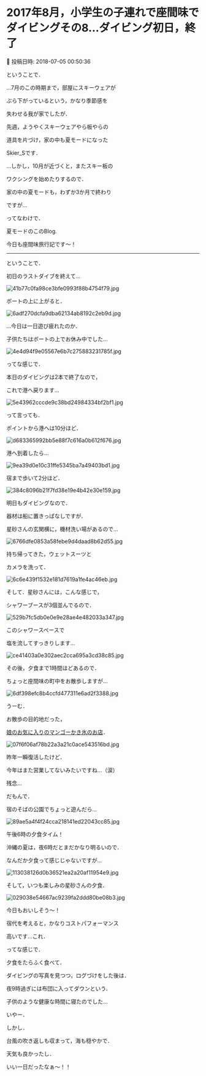 # 2017年8月，小学生の子連れで座間味でダイビングその8…ダイビング初日，終了

📅 投稿日時: 2018-07-05 00:50:36

ということで．


…7月のこの時期まで，部屋にスキーウェアが


ぶら下がっているという，かなり季節感を


失わせる我が家でしたが．


先週，ようやくスキーウェアやら板やらの


道具を片づけ，家の中も夏モードになった


Skier_Sです．





…しかし，10月が近づくと，またスキー板の


ワクシングを始めたりするので．


家の中の夏モードも，わずか3か月で終わり


ですが…





ってなわけで．


夏モードのこのBlog.


今日も座間味旅行記です～！


---





ということで．


初日のラストダイブを終えて…




![41b77c0fa98ce3bfe0993f88b4754f79.jpg](images/41b77c0fa98ce3bfe0993f88b4754f79.jpg)




ボートの上に上がると．




![6adf270dcfa9dba62134ab8192c2eb9d.jpg](images/6adf270dcfa9dba62134ab8192c2eb9d.jpg)




…今日は一日遊び疲れたのか．


子供たちはボートの上でお休み中でした…




![4e4d94f9e05567e6b7c275883231785f.jpg](images/4e4d94f9e05567e6b7c275883231785f.jpg)







ってな感じで．


本日のダイビングは2本で終了なので，


これで港へ戻ります…




![5e43962cccde9c38bd24984334bf2bf1.jpg](images/5e43962cccde9c38bd24984334bf2bf1.jpg)




って言っても．


ポイントから港へは10分ほど．




![d683365992bb5e88f7c616a0b612f676.jpg](images/d683365992bb5e88f7c616a0b612f676.jpg)




港へ到着したら…




![9ea39d0e10c31ffe5345ba7a49403bd1.jpg](images/9ea39d0e10c31ffe5345ba7a49403bd1.jpg)




宿まで歩いて2分ほど．




![384c8096b21f7fd38e19e4b42e30e159.jpg](images/384c8096b21f7fd38e19e4b42e30e159.jpg)




明日もダイビングなので．


器材は船に置きっぱなしですが．


星砂さんの玄関横に，機材洗い場があるので…




![6766dfe0853a58febe9d4daad8b62d55.jpg](images/6766dfe0853a58febe9d4daad8b62d55.jpg)




持ち帰ってきた，ウェットスーツと


カメラを洗って．




![6c6e439f1532e181d7619a1fe4ac46eb.jpg](images/6c6e439f1532e181d7619a1fe4ac46eb.jpg)




そして．星砂さんには，こんな感じで，


シャワーブースが3個並んでるので．




![529b7fc5db0e0e9e28ae4e482033a347.jpg](images/529b7fc5db0e0e9e28ae4e482033a347.jpg)




このシャワースペースで


塩を流してすっきりします…




![ce41403a0e302aec2cca695a3cd38c85.jpg](images/ce41403a0e302aec2cca695a3cd38c85.jpg)







その後，夕食まで1時間ほどあるので．


ちょっと座間味の町中をお散歩しますが…




![6df398efc8b4ccfd477311e6ad2f3388.jpg](images/6df398efc8b4ccfd477311e6ad2f3388.jpg)




うーむ．


お散歩の目的地だった，


[娘のお気に入りのマンゴーかき氷のお店](ec796d3aa6dae79972bc14595c2bc5a1d.md)．




![07f6f06af78b22a3a21c0ace543516bd.jpg](images/07f6f06af78b22a3a21c0ace543516bd.jpg)




昨年一瞬復活したけど．


今年はまた営業してないみたいですね…（涙）


残念…





だもんで．


宿のそばの公園でちょっと遊んだら…




![89ae5a4f4f24cca218141ed22043cc85.jpg](images/89ae5a4f4f24cca218141ed22043cc85.jpg)




午後6時の夕食タイム！


沖縄の夏は，夜6時だとまだかなり明るいので．


なんだか夕食って感じじゃないですが…




![113038126d0b36521ea2a20af11954e9.jpg](images/113038126d0b36521ea2a20af11954e9.jpg)




そして，いつも楽しみの星砂さんの夕食．




![029038e54667ac9239fa2ddd80be08b3.jpg](images/029038e54667ac9239fa2ddd80be08b3.jpg)




今日もおいしそう～！


宿代を考えると，かなりコストパフォーマンス


高いです…これ．





ってな感じで．


夕食をたらふく食べて．


ダイビングの写真を見つつ，ログづけをした後は．


夜9時過ぎには布団に入ってダウンという．


子供のような健康な時間に寝たのでした…





いやー．


しかし．


台風の吹き返しも収まって，海も穏やかで．


天気も良かったし．


いい一日だったなぁ～！！
